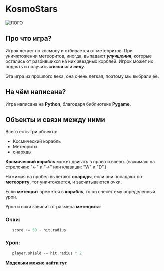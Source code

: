 # KosmoStars
![ЛОГО](https://user-images.githubusercontent.com/95086121/156009343-e5bc3f97-530b-43e0-aa9f-86ddd51fcfaa.png)

## **Про что игра?**
Игрок летает по космосу и отбивается от метеоритов. При уничжтожении метеоритов, иногда, выпадают ***улучшения***, которые остались от разбившихся на них звездных корблей. Игрок может их поднять и получить ***жизни*** или ***силу***.

Эта игра из прошлого века, она очень легкая, поэтому мы выбрали её.


## **На чём написана?**
Игра написана на **Python**, благодаря библиотеке **Pygame**.


## **Объекты и связи между ними**
Всего есть три объекта:
- Космический корабль
- Метеориты
- снаряды

**Космический корабль** может двигать в право и влево. (нажимаю на стрелочки: "←" и "→" или клавиши: "W" и "D".)

Нажимая на пробел вылетают **снаряды**, если они попадают по **метеориту**, тот уничтожается, и засчитываются очки.

Если **метеорит** врежется в **корабль**, то он снесёт ему определенный урон.

Урон и очки зависит от размера **метеорита**:

### **Очки:**

```Python
   score += 50 - hit.radius
```

### **Урон:**

```Python
   player.shield -= hit.radius * 2
```
[**Модельки можно найти тут**](https://github.com/HALMIR4IK/Game/blob/master/img.rar)
